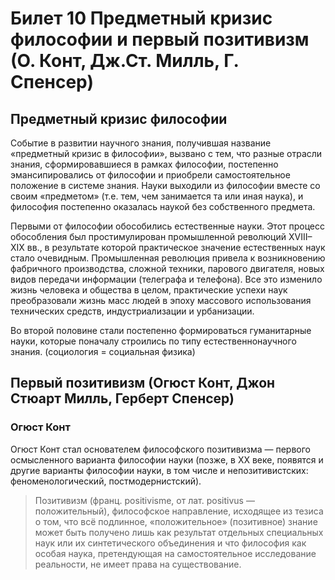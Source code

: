 # Билет 10 Предметный кризис философии и первый позитивизм (О. Конт, Дж.Ст. Милль, Г. Спенсер)
## Предметный кризис философии
Событие в развитии научного знания, получившая название «предметный кризис в философии», вызвано с тем, что разные отрасли знания, сформировавшиеся в рамках философии, постепенно эмансипировались от философии и приобрели самостоятельное положение в системе знания. Науки выходили из философии вместе со своим «предметом» (т.е. тем, чем занимается та или иная наука), и философия постепенно оказалась наукой без собственного предмета.

Первыми от философии обособились естественные науки. Этот процесс обособления был простимулирован промышленной революций XVIII–XIX вв., в результате которой практическое значение естественных наук стало очевидным. Промышленная революция привела к возникновению фабричного производства, сложной техники, парового двигателя, новых видов передачи информации (телеграфа и телефона). Все это изменило жизнь человека и общества в целом, практические успехи наук преобразовали жизнь масс людей в эпоху массового использования технических средств, индустриализации и урбанизации.

Во второй половине стали постепенно формироваться гуманитарные науки, которые поначалу строились по типу естественнонаучного знания. (социология = социальная физика)
## Первый позитивизм (Огюст Конт, Джон Стюарт Милль, Герберт Спенсер)
### Огюст Конт
Огюст Конт стал основателем философского позитивизма — первого осмысленного варианта философии науки (позже, в XX веке, появятся и другие варианты философии науки, в том числе и непозитивистских: феноменологический, постмодернистский).

> Позитивизм (франц. positivisme, от лат. positivus — положительный), философское направление, исходящее из тезиса о том, что всё подлинное, «положительное» (позитивное) знание может быть получено лишь как результат отдельных специальных наук или их синтетического объединения и что философия как особая наука, претендующая на самостоятельное исследование реальности, не имеет права на существование.

